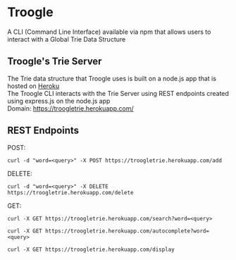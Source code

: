 # Troogle
A CLI (Command Line Interface) available via npm that allows users to interact with a Global Trie Data Structure

## Troogle's Trie Server
The Trie data structure that Troogle uses is built on a node.js app that is hosted on [Heroku](https://heroku.com)\
The Troogle CLI interacts with the Trie Server using REST endpoints created using express.js on the node.js app\
Domain: https://troogletrie.herokuapp.com/

## REST Endpoints
POST:
```
curl -d "word=<query>" -X POST https://troogletrie.herokuapp.com/add
```

DELETE:
```
curl -d "word=<query>" -X DELETE https://troogletrie.herokuapp.com/delete
```

GET:
```
curl -X GET https://troogletrie.herokuapp.com/search?word=<query>
```
```
curl -X GET https://troogletrie.herokuapp.com/autocomplete?word=<query>
```
```
curl -X GET https://troogletrie.herokuapp.com/display
```
